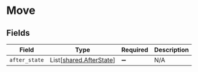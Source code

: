 # Move


## Fields

| Field                                                        | Type                                                         | Required                                                     | Description                                                  |
| ------------------------------------------------------------ | ------------------------------------------------------------ | ------------------------------------------------------------ | ------------------------------------------------------------ |
| `after_state`                                                | List[[shared.AfterState](../../models/shared/afterstate.md)] | :heavy_minus_sign:                                           | N/A                                                          |